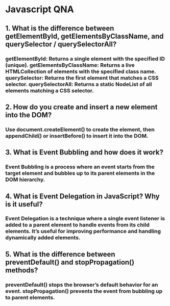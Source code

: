 # Javascript QNA

##  1. What is the difference between getElementById, getElementsByClassName, and querySelector / querySelectorAll?

###  getElementById: Returns a single element with the specified ID (unique). getElementsByClassName: Returns a live HTMLCollection of elements with the specified class name. querySelector: Returns the first element that matches a CSS selector. querySelectorAll: Returns a static NodeList of all elements matching a CSS selector.

## 2. How do you create and insert a new element into the DOM?
### Use document.createElement() to create the element, then appendChild() or insertBefore() to insert it into the DOM.

## 3. What is Event Bubbling and how does it work?
### Event Bubbling is a process where an event starts from the target element and bubbles up to its parent elements in the DOM hierarchy.

## 4. What is Event Delegation in JavaScript? Why is it useful?
### Event Delegation is a technique where a single event listener is added to a parent element to handle events from its child elements. It’s useful for improving performance and handling dynamically added elements.

## 5. What is the difference between preventDefault() and stopPropagation() methods?
### preventDefault() stops the browser’s default behavior for an event. stopPropagation() prevents the event from bubbling up to parent elements.
